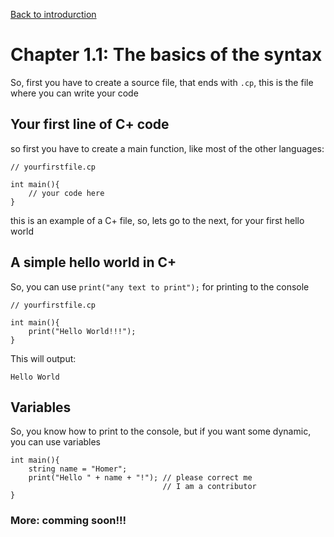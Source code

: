 [Back to introdurction](../introduction.md)
# Chapter 1.1: The basics of the syntax

So, first you have to create a source file, that ends with `.cp`, this is the file where you can write your code

## Your first line of C+ code
so first you have to create a main function, like most of the other languages:

```cp
// yourfirstfile.cp

int main(){
    // your code here
}
```
this is an example of a C+ file, so, lets go to the next, for your first hello world

## A simple hello world in C+
So, you can use `print("any text to print");` for printing to the console

```cp
// yourfirstfile.cp

int main(){
    print("Hello World!!!");
}
```
This will output:
```
Hello World
```

## Variables
So, you know how to print to the console, but if you want some dynamic, you can use variables
```cp
int main(){
    string name = "Homer";
    print("Hello " + name + "!"); // please correct me
                                  // I am a contributor
}
```

### More: comming soon!!!